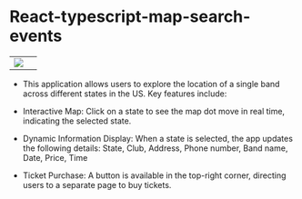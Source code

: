 # React-typescript-map-search-events

<table>
  <tr>
    <td><img src="https://github.com/user-attachments/assets/bd9cb6cc-e346-47ad-ba33-f5151f80a64f"><td>
  </tr>
</table>

- This application allows users to explore the location of a single  band across different states in the US. Key features include:

- Interactive Map: Click on a state to see the map dot move in real time, indicating the selected state.
- Dynamic Information Display: When a state is selected, the app updates the following details:
 State, Club, Address, Phone number, Band name, Date, Price, Time

- Ticket Purchase: A button is available in the top-right corner, directing users to a separate page to buy tickets.